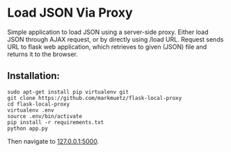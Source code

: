 # Load JSON Via Proxy

Simple application to load JSON using a server-side proxy. Either load JSON through AJAX request, or by directly using /load URL. Request sends URL to flask web application, which retrieves to given (JSON) file and returns it to the browser.

## Installation:

    sudo apt-get install pip virtualenv git
    git clone https://github.com/markmuetz/flask-local-proxy
    cd flask-local-proxy
    virtualenv .env
    source .env/bin/activate
    pip install -r requirements.txt
    python app.py

Then navigate to [127.0.0.1:5000](127.0.0.1:5000).
